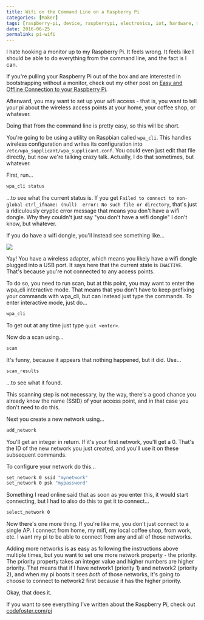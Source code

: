 ```yaml
---
title: Wifi on the Command Line on a Raspberry Pi
categories: [Maker]
tags: [raspberry-pi, device, raspberrypi, electronics, iot, hardware, maker, raspbian, linux, gpio]
date: 2016-06-25
permalink: pi-wifi
---
```


I hate hooking a monitor up to my Raspberry Pi. It feels wrong. It feels like I should be able to do everything from the command line, and the fact is I can.
<!-- xmore -->

If you&#39;re pulling your Raspberry Pi out of the box and are interested in bootstrapping without a monitor, check out my other post on [Easy and Offline Connection to your Raspberry Pi](/pi-easyoffline). 

Afterward, you may want to set up your wifi access - that is, you want to tell your pi about the wireless access points at your home, your coffee shop, or whatever.

Doing that from the command line is pretty easy, so this will be short.

You&#39;re going to be using a utility on Raspbian called `wpa_cli`. This handles wireless configuration and writes its configuration into `/etc/wpa_supplicant/wpa_supplicant.conf`. You could even just edit that file directly, but now we&#39;re talking crazy talk. Actually, I do that sometimes, but whatever.

First, run...

``` bash
wpa_cli status
```

...to see what the current status is. If you get `Failed to connect to non-global ctrl_ifname: (null)  error: No such file or directory`, that&#39;s just a ridiculously cryptic error message that means you don&#39;t have a wifi dongle. Why they couldn&#39;t just say "you don&#39;t have a wifi dongle" I don&#39;t know, but whatever.

If you do have a wifi dongle, you&#39;ll instead see something like...

![](/files/pi-wifi_01.png)

Yay! You have a wireless adapter, which means you likely have a wifi dongle plugged into a USB port. It says here that the current state is `INACTIVE`. That&#39;s because you&#39;re not connected to any access points.

To do so, you need to run scan, but at this point, you may want to enter the wpa_cli interactive mode. That means that you don&#39;t have to keep prefixing your commands with wpa_cli, but can instead just type the commands. To enter interactive mode, just do...

``` bash
wpa_cli
```

To get out at any time just type `quit <enter>`.

Now do a scan using...

``` bash
scan
```

It&#39;s funny, because it appears that nothing happened, but it did. Use...

``` bash
scan_results
```

...to see what it found.

This scanning step is  not necessary, by the way, there&#39;s a good chance you already know the name (SSID) of your access point, and in that case you don&#39;t need to do this.

Next you create a new network using...

``` bash
add_network
```

You&#39;ll get an integer in return. If it&#39;s your first network, you&#39;ll get a 0\. That&#39;s the ID of the new network you just created, and you&#39;ll use it on these subsequent commands.

To configure your network do this...

``` bash
set_network 0 ssid "mynetwork"
set_network 0 psk "mypassword"
```

Something I read online said that as soon as you enter this, it would start connecting, but I had to also do this to get it to connect...

``` bash
select_network 0
```

Now there&#39;s one more thing. If you&#39;re like me, you don&#39;t just connect to a single AP. I connect from home, my mifi, my local coffee shop, from work, etc. I want my pi to be able to connect from any and all of those networks.

Adding more networks is as easy as following the instructions above multiple times, but you want to set one more network property - the priority. The priority property takes an integer value and higher numbers are higher priority. That means that if I have network1 (priority 1) and network2 (priority 2), and when my pi boots it sees _both_ of those networks, it&#39;s going to choose to connect to network2 first because it has the higher priority.

Okay, that does it.

If you want to see everything I&#39;ve written about the Raspberry Pi, check out [codefoster.com/pi](/pi)